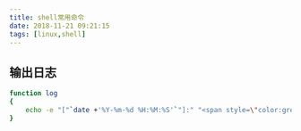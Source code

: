 ```yaml
---
title: shell常用命令
date: 2018-11-21 09:21:15
tags: [linux,shell]
---
```


## 输出日志

```bash
function log
{
    echo -e "["`date +'%Y-%m-%d %H:%M:%S'`"]:" "<span style=\"color:green\">$*</span>"
}
```